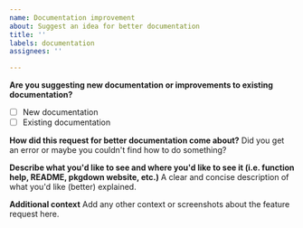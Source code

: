 ```yaml
---
name: Documentation improvement
about: Suggest an idea for better documentation
title: ''
labels: documentation
assignees: ''

---
```


**Are you suggesting new documentation or improvements to existing documentation?**
- [ ] New documentation
- [ ] Existing documentation

**How did this request for better documentation come about?**
Did you get an error or maybe you couldn't find how to do something?

**Describe what you'd like to see and where you'd like to see it (i.e. function help, README, pkgdown website, etc.)**
A clear and concise description of what you'd like (better) explained.

**Additional context**
Add any other context or screenshots about the feature request here.

